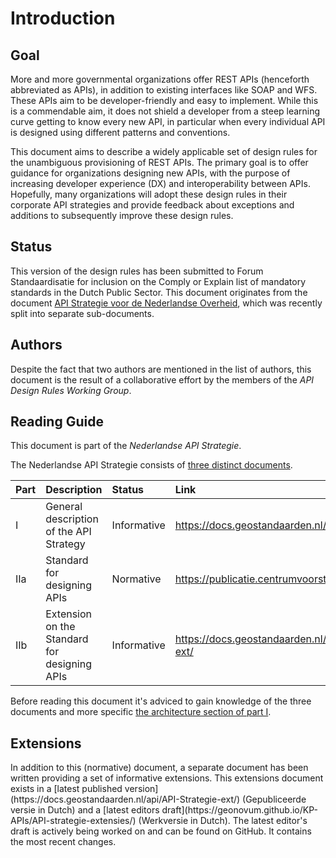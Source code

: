 # Introduction

## Goal

More and more governmental organizations offer REST APIs (henceforth abbreviated as APIs), in addition to existing interfaces like SOAP and WFS. These APIs aim to be developer-friendly and easy to implement. While this is a commendable aim, it does not shield a developer from a steep learning curve getting to know every new API, in particular when every individual API is designed using different patterns and conventions.

This document aims to describe a widely applicable set of design rules for the unambiguous provisioning of REST APIs. The primary goal is to offer guidance for organizations designing new APIs, with the purpose of increasing developer experience (DX) and interoperability between APIs. Hopefully, many organizations will adopt these design rules in their corporate API strategies and provide feedback about exceptions and additions to subsequently improve these design rules.

## Status

This version of the design rules has been submitted to Forum Standaardisatie for inclusion on the Comply or Explain list of mandatory standards in the Dutch Public Sector. This document originates from the document [API Strategie voor de Nederlandse Overheid](https://docs.geostandaarden.nl/api/vv-hr-API-Strategie-20190715/), which was recently split into separate sub-documents.

## Authors

Despite the fact that two authors are mentioned in the list of authors, this document is the result of a collaborative effort by the members of the *API Design Rules Working Group*.

## Reading Guide

This document is part of the *Nederlandse API Strategie*.

The Nederlandse API Strategie consists of [three distinct documents](https://www.geonovum.nl/themas/kennisplatform-apis#APIStrategie).

| Part | Description                                  | Status      | Link                                                  |
| :--- | :------------------------------------------- | :---------- | :---------------------------------------------------- |
| I    | General description of the API Strategy      | Informative | https://docs.geostandaarden.nl/api/API-Strategie/     |
| IIa  | Standard for designing APIs                  | Normative   | https://publicatie.centrumvoorstandaarden.nl/api/adr/ |
| IIb  | Extension on the Standard for designing APIs | Informative | https://docs.geostandaarden.nl/api/API-Strategie-ext/ |

Before reading this document it's adviced to gain knowledge of the three documents and more specific [the architecture section of part I](https://docs.geostandaarden.nl/api/API-Strategie/#architectuur).

## Extensions
<aside class="note">
In addition to this (normative) document, a separate document has been written providing a set of informative extensions. This extensions document exists in a [latest published version](https://docs.geostandaarden.nl/api/API-Strategie-ext/) (Gepubliceerde versie in Dutch) and a [latest editors draft](https://geonovum.github.io/KP-APIs/API-strategie-extensies/) (Werkversie in Dutch). The latest editor's draft is actively being worked on and can be found on GitHub. It contains the most recent changes.
</aside>
